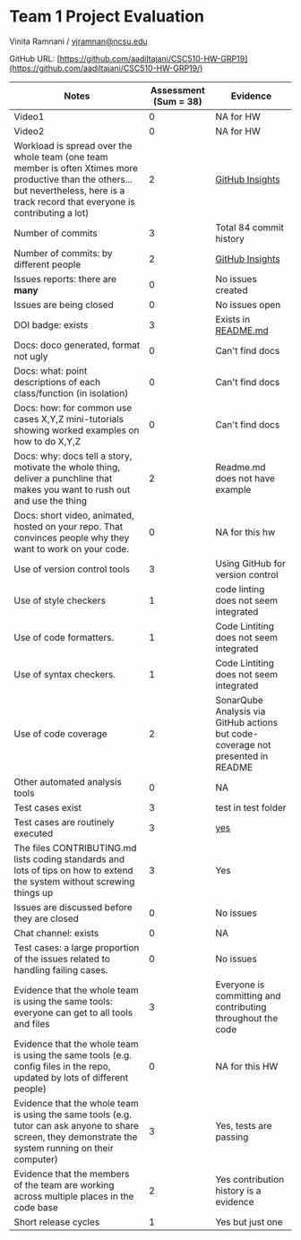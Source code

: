 # Team 1 Project Evaluation

Vinita Ramnani / vjramnan@ncsu.edu

GitHub URL: [https://github.com/aadiltajani/CSC510-HW-GRP19](https://github.com/aadiltajani/CSC510-HW-GRP19/)

|Notes|Assessment (Sum = 38)|Evidence|
|-----|----------|--------|
|Video1|0|NA for HW|
|Video2|0|NA for HW|
|Workload is spread over the whole team (one team member is often Xtimes more productive than the others... but nevertheless, here is a track record that everyone is contributing a lot)|2|[GitHub Insights](https://github.com/aadiltajani/CSC510-HW-GRP19/graphs/contributors)|
|Number of commits|3|Total 84 commit history|
|Number of commits: by different people|2|[GitHub Insights](https://github.com/aadiltajani/CSC510-HW-GRP19/graphs/contributors)|
|Issues reports: there are **many**|0|No issues created|
|Issues are being closed|0|No issues open|
|DOI badge: exists|3|Exists in [README.md](https://github.com/aadiltajani/CSC510-HW-GRP19)|
|Docs: doco generated, format not ugly |0|Can't find docs|
|Docs: what: point descriptions of each class/function (in isolation) |0|Can't find docs|
|Docs: how: for common use cases X,Y,Z mini-tutorials showing worked examples on how to do X,Y,Z|0|Can't find docs|
|Docs: why: docs tell a story, motivate the whole thing, deliver a punchline that makes you want to rush out and use the thing|2|Readme.md does not have example|
|Docs: short video, animated, hosted on your repo. That convinces people why they want to work on your code.|0|NA for this hw|
|Use of version control tools|3|Using GitHub for version control|
|Use of style checkers |1| code linting does not seem integrated|
|Use of code formatters. |1|Code Lintiting does not seem integrated|
|Use of syntax checkers. |1|Code Lintiting does not seem integrated|
|Use of code coverage |2|SonarQube Analysis via GitHub actions but code-coverage not presented in README|
|Other automated analysis tools|0|NA|
|Test cases exist|3| test in test folder|
|Test cases are routinely executed|3| [yes](https://github.com/aadiltajani/CSC510-HW-GRP19/actions ) |
|The files CONTRIBUTING.md lists coding standards and lots of tips on how to extend the system without screwing things up|3|Yes|
|Issues are discussed before they are closed|0|  No issues |
|Chat channel: exists|0|NA|
|Test cases: a large proportion of the issues related to handling failing cases.|0|No issues|
|Evidence that the whole team is using the same tools: everyone can get to all tools and files|3|Everyone is committing and contributing throughout the code|
|Evidence that the whole team is using the same tools (e.g. config files in the repo, updated by lots of different people)|0|NA for this HW|
|Evidence that the whole team is using the same tools (e.g. tutor can ask anyone to share screen, they demonstrate the system running on their computer)|3| Yes, tests are passing |
|Evidence that the members of the team are working across multiple places in the code base|2|Yes contribution history is a evidence|
|Short release cycles |1| Yes but just one|
